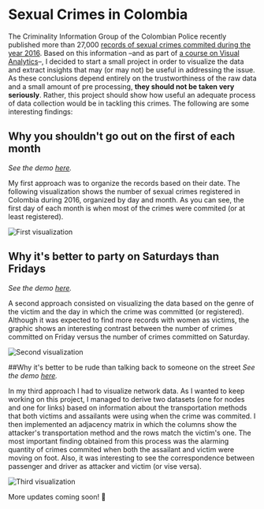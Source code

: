 # Sexual Crimes in Colombia
The Criminality Information Group of the Colombian Police recently published more than 27,000 [records of sexual
crimes commited during the year 2016](https://www.datos.gov.co/Seguridad-y-Defensa/Delitos-Sexuales-2016/3j7m-zgyi).
Based on this information –and as part of [a course on Visual Analytics](http://johnguerra.co/classes/visual_analytics_fall_2017/)–, I decided to start a small project in order to visualize the data and extract insights that may (or may not) be useful in addressing the issue. As these conclusions depend entirely on the trustworthiness of the raw data and a small amount of pre processing, **they should not be taken very seriously**. Rather, this project should show how useful an adequate process of data collection would be in tackling this crimes. The following are some interesting findings:

## Why you shouldn't go out on the first of each month
*See the demo [here](https://marianaviro.github.io/delitos_sexuales/).*

My first approach was to organize the records based on their date. The following visualization shows the number of sexual
crimes registered in Colombia during 2016, organized by day and month. As you can see, the first day of each month is when
most of the crimes were commited (or at least registered).

![First visualization](https://cdn.rawgit.com/marianaviro/delitos_sexuales/c235ab68/img/static.png)


## Why it's better to party on Saturdays than Fridays
*See the demo [here](https://marianaviro.github.io/delitos_sexuales_2/).*

A second approach consisted on visualizing the data based on the genre of the victim and the day in which the crime was
committed (or registered). Although it was expected to find more records with women as victims, the graphic shows an
interesting contrast between the number of crimes committed on Friday versus the number of crimes committed on Saturday. 

![Second visualization](https://cdn.rawgit.com/marianaviro/delitos_sexuales_2/7c6eaa8a/img/static.png)


##Why it's better to be rude than talking back to someone on the street
*See the demo [here](https://marianaviro.github.io/delitos_sexuales_3/).*

In my third approach I had to visualize network data. As I wanted to keep working on this project, I managed to derive two
datasets (one for nodes and one for links) based on information about the transportation methods that both victims and
assailants were using when the crime was commited. I then implemented an adjacency matrix in which the columns show the
attacker's transportation method and the rows match the victim's one. The most important finding obtained from this process
was the alarming quantity of crimes commited when both the assailant and victim were moving on foot. Also, it was interesting
to see the correspondence between passenger and driver as attacker and victim (or vise versa).

![Third visualization](https://cdn.rawgit.com/marianaviro/delitos_sexuales_3/master/img/static.png)

More updates coming soon! :star2:
